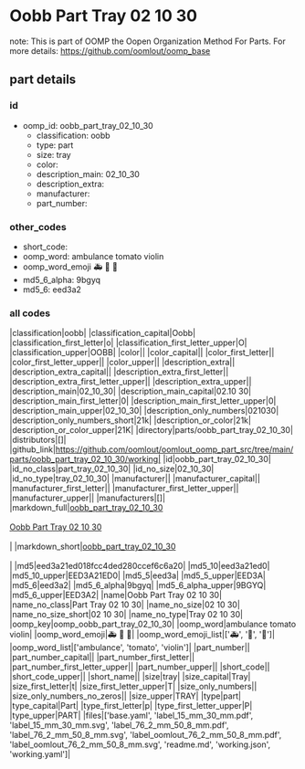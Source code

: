 # Oobb Part Tray 02 10 30  

note: This is part of OOMP the Oopen Organization Method For Parts. For more details: https://github.com/oomlout/oomp_base

##  part details





### id
* oomp_id: oobb_part_tray_02_10_30
  * classification: oobb
  * type: part
  * size: tray
  * color: 
  * description_main: 02_10_30
  * description_extra: 
  * manufacturer: 
  * part_number: 

### other_codes
* short_code: 
* oomp_word: ambulance tomato violin
* oomp_word_emoji :ambulance: :tomato: :violin:
* md5_6_alpha: 9bgyq
* md5_6: eed3a2

### all codes 
|classification|oobb|
|classification_capital|Oobb|
|classification_first_letter|o|
|classification_first_letter_upper|O|
|classification_upper|OOBB|
|color||
|color_capital||
|color_first_letter||
|color_first_letter_upper||
|color_upper||
|description_extra||
|description_extra_capital||
|description_extra_first_letter||
|description_extra_first_letter_upper||
|description_extra_upper||
|description_main|02_10_30|
|description_main_capital|02.10 30|
|description_main_first_letter|0|
|description_main_first_letter_upper|0|
|description_main_upper|02_10_30|
|description_only_numbers|021030|
|description_only_numbers_short|21k|
|description_or_color|21k|
|description_or_color_upper|21K|
|directory|parts/oobb_part_tray_02_10_30|
|distributors|[]|
|github_link|https://github.com/oomlout/oomlout_oomp_part_src/tree/main/parts/oobb_part_tray_02_10_30/working|
|id|oobb_part_tray_02_10_30|
|id_no_class|part_tray_02_10_30|
|id_no_size|02_10_30|
|id_no_type|tray_02_10_30|
|manufacturer||
|manufacturer_capital||
|manufacturer_first_letter||
|manufacturer_first_letter_upper||
|manufacturer_upper||
|manufacturers|[]|
|markdown_full|[oobb_part_tray_02_10_30](https://github.com/oomlout/oomlout_oomp_part_src/tree/main/parts/oobb_part_tray_02_10_30/working)<br>[](https://github.com/oomlout/oomlout_oomp_part_src/tree/main/parts/oobb_part_tray_02_10_30/working)<br>[Oobb Part Tray 02 10 30](https://github.com/oomlout/oomlout_oomp_part_src/tree/main/parts/oobb_part_tray_02_10_30/working)<br><br>|
|markdown_short|[oobb_part_tray_02_10_30](https://github.com/oomlout/oomlout_oomp_part_src/tree/main/parts/oobb_part_tray_02_10_30/working)<br><br>|
|md5|eed3a21ed018fcc4ded280ccef6c6a20|
|md5_10|eed3a21ed0|
|md5_10_upper|EED3A21ED0|
|md5_5|eed3a|
|md5_5_upper|EED3A|
|md5_6|eed3a2|
|md5_6_alpha|9bgyq|
|md5_6_alpha_upper|9BGYQ|
|md5_6_upper|EED3A2|
|name|Oobb Part Tray 02 10 30|
|name_no_class|Part Tray 02 10 30|
|name_no_size|02 10 30|
|name_no_size_short|02 10 30|
|name_no_type|Tray 02 10 30|
|oomp_key|oomp_oobb_part_tray_02_10_30|
|oomp_word|ambulance tomato violin|
|oomp_word_emoji|:ambulance: :tomato: :violin:|
|oomp_word_emoji_list|[':ambulance:', ':tomato:', ':violin:']|
|oomp_word_list|['ambulance', 'tomato', 'violin']|
|part_number||
|part_number_capital||
|part_number_first_letter||
|part_number_first_letter_upper||
|part_number_upper||
|short_code||
|short_code_upper||
|short_name||
|size|tray|
|size_capital|Tray|
|size_first_letter|t|
|size_first_letter_upper|T|
|size_only_numbers||
|size_only_numbers_no_zeros||
|size_upper|TRAY|
|type|part|
|type_capital|Part|
|type_first_letter|p|
|type_first_letter_upper|P|
|type_upper|PART|
|files|['base.yaml', 'label_15_mm_30_mm.pdf', 'label_15_mm_30_mm.svg', 'label_76_2_mm_50_8_mm.pdf', 'label_76_2_mm_50_8_mm.svg', 'label_oomlout_76_2_mm_50_8_mm.pdf', 'label_oomlout_76_2_mm_50_8_mm.svg', 'readme.md', 'working.json', 'working.yaml']|
